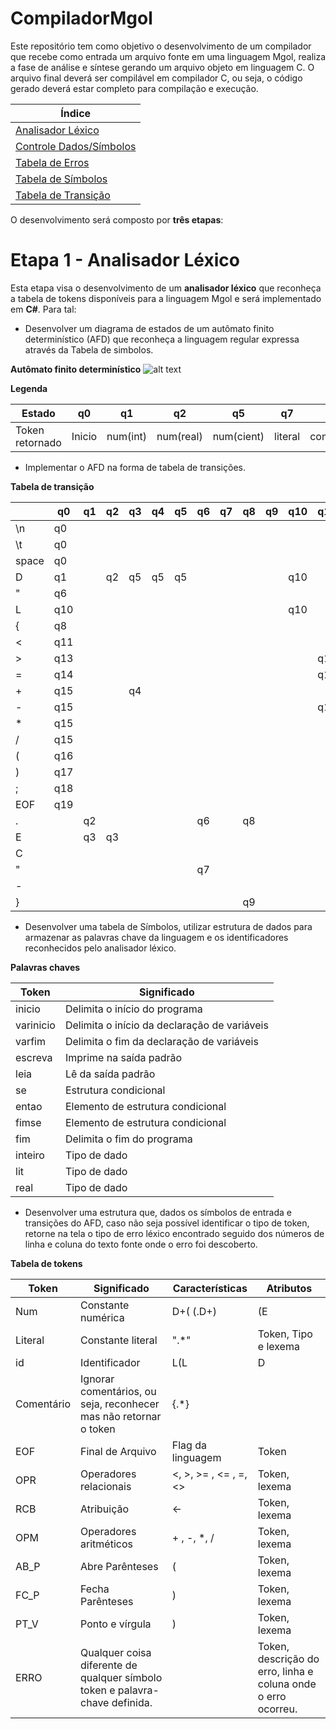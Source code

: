 # CompiladorMgol
Este repositório tem como objetivo o desenvolvimento de um compilador que recebe como entrada um arquivo fonte em uma linguagem Mgol, realiza a fase de análise e síntese gerando um arquivo objeto em linguagem C. O arquivo final deverá ser compilável em compilador C, ou seja, o código gerado deverá estar completo para compilação e execução.

| Índice                                                                 |
|------------------------------------------------------------------------|
| [Analisador Léxico](../master/Analisador/analisadorLexico.cs)          |
| [Controle Dados/Símbolos](../master/Controle/controleDadosSimbolos.cs) |
| [Tabela de Erros](../master/Tabelas/tabelaErros.cs)                    |
| [Tabela de Símbolos](../master/Tabelas/tabelaSimbolo.cs)               |
| [Tabela de Transição](.../master/Tabelas/tabelaTransicao.cs)           |


O desenvolvimento será composto por **três etapas**:

# Etapa 1 - Analisador Léxico

Esta etapa visa o desenvolvimento de um **analisador léxico** que reconheça a tabela de tokens disponíveis para a
linguagem Mgol e será implementado em **C#**.
Para tal:
- Desenvolver um diagrama de estados de um autômato finito determinístico (AFD) que reconheça a linguagem regular expressa através da Tabela de simbolos.

**Autômato finito determinístico**
![alt text](https://uploaddeimagens.com.br/images/001/609/118/original/AFD.png?1536771895)

**Legenda**

| Estado          | q0     | q1       | q2        | q5         | q7      | q9         | q10 | q11 | q12 | q13 | q14 | q15 | q16  | q17  | q18  | q19 |
|-----------------|--------|----------|-----------|------------|---------|------------|-----|-----|-----|-----|-----|-----|------|------|------|-----|
| Token retornado | Inicio | num(int) | num(real) | num(cient) | literal | comentário | id  | OPR | RCB | OPR | OPR | OPM | AB_P | FC_P | PT_V | EOF |

- Implementar o AFD na forma de tabela de transições.

**Tabela de transição**

|       | q0  | q1 | q2 | q3 | q4 | q5 | q6 | q7 | q8 | q9 | q10 | q11 | q12 | q13 | q14 | q15 | q16 | q17 | q18 |
|-------|-----|----|----|----|----|----|----|----|----|----|-----|-----|-----|-----|-----|-----|-----|-----|-----|
| \n    | q0  |    |    |    |    |    |    |    |    |    |     |     |     |     |     |     |     |     |     |
| \t    | q0  |    |    |    |    |    |    |    |    |    |     |     |     |     |     |     |     |     |     |
| space | q0  |    |    |    |    |    |    |    |    |    |     |     |     |     |     |     |     |     |     |
| D     | q1  |    | q2 | q5 | q5 | q5 |    |    |    |    | q10 |     |     |     |     |     |     |     |     |
| "     | q6  |    |    |    |    |    |    |    |    |    |     |     |     |     |     |     |     |     |     |
| L     | q10 |    |    |    |    |    |    |    |    |    | q10 |     |     |     |     |     |     |     |     |
| {     | q8  |    |    |    |    |    |    |    |    |    |     |     |     |     |     |     |     |     |     |
| <     | q11 |    |    |    |    |    |    |    |    |    |     |     |     |     |     |     |     |     |     |
| >     | q13 |    |    |    |    |    |    |    |    |    |     | q14 |     |     |     |     |     |     |     |
| =     | q14 |    |    |    |    |    |    |    |    |    |     | q14 |     | q14 |     |     |     |     |     |
| +     | q15 |    |    | q4 |    |    |    |    |    |    |     |     |     |     |     |     |     |     |     |
| -     | q15 |    |    |    |    |    |    |    |    |    |     | q12 |     |     |     |     |     |     |     |
| *     | q15 |    |    |    |    |    |    |    |    |    |     |     |     |     |     |     |     |     |     |
| /     | q15 |    |    |    |    |    |    |    |    |    |     |     |     |     |     |     |     |     |     |
| (     | q16 |    |    |    |    |    |    |    |    |    |     |     |     |     |     |     |     |     |     |
| )     | q17 |    |    |    |    |    |    |    |    |    |     |     |     |     |     |     |     |     |     |
| ;     | q18 |    |    |    |    |    |    |    |    |    |     |     |     |     |     |     |     |     |     |
| EOF   | q19 |    |    |    |    |    |    |    |    |    |     |     |     |     |     |     |     |     |     |
| .     |     | q2 |    |    |    |    | q6 |    | q8 |    |     |     |     |     |     |     |     |     |     |
| E     |     | q3 | q3 |    |    |    |    |    |    |    |     |     |     |     |     |     |     |     |     |
| C     |     |    |    |    |    |    |    |    |    |    |     |     |     |     |     |     |     |     |     |
| "     |     |    |    |    |    |    | q7 |    |    |    |     |     |     |     |     |     |     |     |     |
| -     |     |    |    |    |    |    |    |    |    |    |     |     |     |     |     |     |     |     |     |
| }     |     |    |    |    |    |    |    |    | q9 |    |     |     |     |     |     |     |     |     |     |

- Desenvolver uma tabela de Símbolos, utilizar estrutura de dados para armazenar as palavras chave da linguagem e os identificadores reconhecidos pelo analisador léxico.

**Palavras chaves**
  
| Token     | Significado                                  |
|-----------|----------------------------------------------|
| inicio    | Delimita o início do programa                |
| varinicio | Delimita o início da declaração de variáveis |
| varfim    | Delimita o fim da declaração de variáveis    |
| escreva   | Imprime na saída padrão                      |
| leia      | Lê da saída padrão                           |
| se        | Estrutura condicional                        |
| entao     | Elemento de estrutura condicional            |
| fimse     | Elemento de estrutura condicional            |
| fim       | Delimita o fim do programa                   |
| inteiro   | Tipo de dado                                 |
| lit       | Tipo de dado                                 |
| real      | Tipo de dado                                 |

- Desenvolver uma estrutura que, dados os símbolos de entrada e transições do AFD, caso não seja possível identificar o tipo de token, retorne na tela o tipo de erro léxico encontrado seguido dos números de linha e coluna do texto fonte onde o erro foi descoberto.

**Tabela de tokens**

| Token      | Significado                                                                  | Características                   | Atributos                                                     |
|------------|------------------------------------------------------------------------------|-----------------------------------|---------------------------------------------------------------|
| Num        | Constante numérica                                                           | D+( (\.D+) | (E | e)(+ | -)?D+))? | Token, Tipo e lexema                                          |
| Literal    | Constante literal                                                            | ".*"                              | Token, Tipo e lexema                                          |
| id         | Identificador                                                                | L(L|D|_)*                         | Token, Tipo e lexema                                          |
| Comentário | Ignorar comentários, ou seja, reconhecer mas não retornar o token            | {.*}                              |                                                               |
| EOF        | Final de Arquivo                                                             | Flag da linguagem                 | Token                                                         |
| OPR        | Operadores relacionais                                                       | <, >, >= , <= , =, <>             | Token, lexema                                                 |
| RCB        | Atribuição                                                                   | <-                                | Token, lexema                                                 |
| OPM        | Operadores aritméticos                                                       | + , -, *, /                       | Token, lexema                                                 |
| AB_P       | Abre Parênteses                                                              | (                                 | Token, lexema                                                 |
| FC_P       | Fecha Parênteses                                                             | )                                 | Token, lexema                                                 |
| PT_V       | Ponto e vírgula                                                              | )                                 | Token, lexema                                                 |
| ERRO       | Qualquer coisa diferente de qualquer símbolo token e palavra-chave definida. |                                   | Token, descrição do erro, linha e coluna onde o erro ocorreu. |
  
  
  
  
